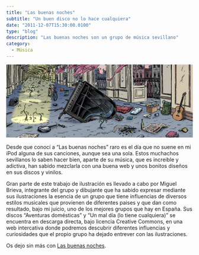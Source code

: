 ```yaml
---
title: "Las buenas noches"
subtitle: "Un buen disco no lo hace cualquiera"
date: "2011-12-07T15:30:00.0100"
type: "blog"
description: "Las buenas noches son un grupo de música sevillano"
category:
  - Música
---
```


![Ilustración de Las Buenas Noches](/../../content/images/posts/las-buenas-noches-1.jpg)

Desde que conocí a “Las buenas noches” raro es el día que no suene en mi iPod alguna de sus canciones, aunque sea una sola. Estos muchachos sevillanos lo saben hacer bien, aparte de su música, que es increible y adictiva, han sabido mezclarla con una buena web y unos bonitos diseños en sus discos y vinilos.

Gran parte de este trabajo de ilustración es llevado a cabo por Miguel Brieva, integrante del grupo y dibujante que ha sabido expresar mediante sus ilustraciones la esencia de un grupo que tiene influencias de diversos estilos musicales que provienen de diferentes paises y que dan como resultado, bajo mi juicio, uno de los mejores grupos que hay en España. Sus discos “Aventuras domésticas” y “Un mal día (lo tiene cualquiera)” se encuentra en descarga directa, bajo licencia Creative Commons, en una web intercativa donde podremos descubrir diferentes influencias y curiosidades que el propio grupo ha dejado entrever con las ilustraciones.

Os dejo sin más con [Las buenas noches](http://lasbuenasnoches.bandcamp.com).
